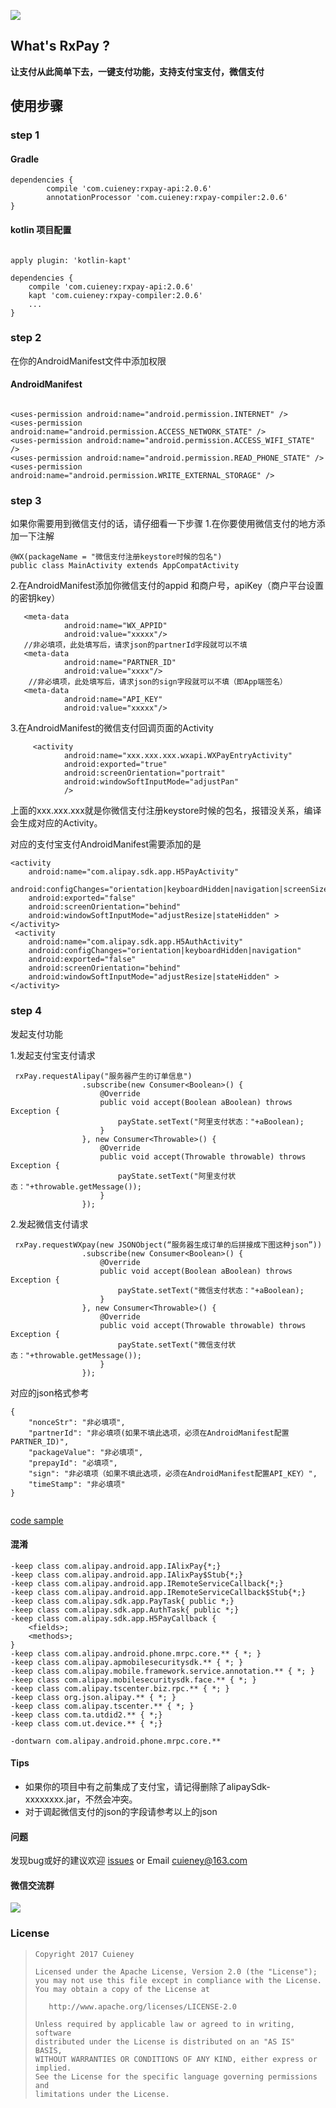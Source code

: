 ![](https://github.com/Cuieney/RxPay/blob/master/img/logo.png)


## What's RxPay ?

**让支付从此简单下去，一键支付功能，支持支付宝支付，微信支付**

## 使用步骤
### step 1
#### Gradle

```
dependencies {
    	compile 'com.cuieney:rxpay-api:2.0.6'
    	annotationProcessor 'com.cuieney:rxpay-compiler:2.0.6'
}

```

#### kotlin 项目配置

```

apply plugin: 'kotlin-kapt'

dependencies {
    compile 'com.cuieney:rxpay-api:2.0.6'
    kapt 'com.cuieney:rxpay-compiler:2.0.6'
    ...
}

```


### step 2
在你的AndroidManifest文件中添加权限
#### AndroidManifest
```

<uses-permission android:name="android.permission.INTERNET" />
<uses-permission android:name="android.permission.ACCESS_NETWORK_STATE" />
<uses-permission android:name="android.permission.ACCESS_WIFI_STATE" />
<uses-permission android:name="android.permission.READ_PHONE_STATE" />
<uses-permission android:name="android.permission.WRITE_EXTERNAL_STORAGE" />

```
### step 3
如果你需要用到微信支付的话，请仔细看一下步骤
1.在你要使用微信支付的地方添加一下注解

```
@WX(packageName = "微信支付注册keystore时候的包名")
public class MainActivity extends AppCompatActivity
```
2.在AndroidManifest添加你微信支付的appid 和商户号，apiKey（商户平台设置的密钥key）

```
   <meta-data
            android:name="WX_APPID"
            android:value="xxxxx"/>
   //非必填项，此处填写后，请求json的partnerId字段就可以不填
   <meta-data
            android:name="PARTNER_ID"
            android:value="xxxx"/>
    //非必填项，此处填写后，请求json的sign字段就可以不填（即App端签名）
   <meta-data
            android:name="API_KEY"
            android:value="xxxxx"/>

```
3.在AndroidManifest的微信支付回调页面的Activity

```
     <activity
            android:name="xxx.xxx.xxx.wxapi.WXPayEntryActivity"
            android:exported="true"
            android:screenOrientation="portrait"
            android:windowSoftInputMode="adjustPan"
            />

```
上面的xxx.xxx.xxx就是你微信支付注册keystore时候的包名，报错没关系，编译会生成对应的Activity。

对应的支付宝支付AndroidManifest需要添加的是

```
<activity
    android:name="com.alipay.sdk.app.H5PayActivity"
    android:configChanges="orientation|keyboardHidden|navigation|screenSize"
    android:exported="false"
    android:screenOrientation="behind"
    android:windowSoftInputMode="adjustResize|stateHidden" >
</activity>
 <activity
    android:name="com.alipay.sdk.app.H5AuthActivity"
    android:configChanges="orientation|keyboardHidden|navigation"
    android:exported="false"
    android:screenOrientation="behind"
    android:windowSoftInputMode="adjustResize|stateHidden" >
</activity>

```


### step 4
发起支付功能

1.发起支付宝支付请求

```
 rxPay.requestAlipay("服务器产生的订单信息")
                .subscribe(new Consumer<Boolean>() {
                    @Override
                    public void accept(Boolean aBoolean) throws Exception {
                        payState.setText("阿里支付状态："+aBoolean);
                    }
                }, new Consumer<Throwable>() {
                    @Override
                    public void accept(Throwable throwable) throws Exception {
                        payState.setText("阿里支付状态："+throwable.getMessage());
                    }
                });

```

2.发起微信支付请求

```
 rxPay.requestWXpay(new JSONObject(“服务器生成订单的后拼接成下图这种json”))
                .subscribe(new Consumer<Boolean>() {
                    @Override
                    public void accept(Boolean aBoolean) throws Exception {
                        payState.setText("微信支付状态："+aBoolean);
                    }
                }, new Consumer<Throwable>() {
                    @Override
                    public void accept(Throwable throwable) throws Exception {
                        payState.setText("微信支付状态："+throwable.getMessage());
                    }
                });
```
对应的json格式参考


```
{
    "nonceStr": "非必填项",
    "partnerId": "非必填项(如果不填此选项，必须在AndroidManifest配置PARTNER_ID)",
    "packageValue": "非必填项",
    "prepayId": "必填项",
    "sign": "非必填项（如果不填此选项，必须在AndroidManifest配置API_KEY）",
    "timeStamp": "非必填项"
}


```


[code sample](https://github.com/Cuieney/rxpay/blob/master/app/src/main/java/com/cuieney/rxpay_master/MainActivity.java)

#### 混淆

```
-keep class com.alipay.android.app.IAlixPay{*;}
-keep class com.alipay.android.app.IAlixPay$Stub{*;}
-keep class com.alipay.android.app.IRemoteServiceCallback{*;}
-keep class com.alipay.android.app.IRemoteServiceCallback$Stub{*;}
-keep class com.alipay.sdk.app.PayTask{ public *;}
-keep class com.alipay.sdk.app.AuthTask{ public *;}
-keep class com.alipay.sdk.app.H5PayCallback {
    <fields>;
    <methods>;
}
-keep class com.alipay.android.phone.mrpc.core.** { *; }
-keep class com.alipay.apmobilesecuritysdk.** { *; }
-keep class com.alipay.mobile.framework.service.annotation.** { *; }
-keep class com.alipay.mobilesecuritysdk.face.** { *; }
-keep class com.alipay.tscenter.biz.rpc.** { *; }
-keep class org.json.alipay.** { *; }
-keep class com.alipay.tscenter.** { *; }
-keep class com.ta.utdid2.** { *;}
-keep class com.ut.device.** { *;}

-dontwarn com.alipay.android.phone.mrpc.core.**

```
#### Tips
* 如果你的项目中有之前集成了支付宝，请记得删除了alipaySdk-xxxxxxxx.jar，不然会冲突。
* 对于调起微信支付的json的字段请参考以上的json

#### 问题
发现bug或好的建议欢迎 [issues](https://github.com/Cuieney/RxPay/issues) or
Email <cuieney@163.com>

#### 微信交流群
![](https://github.com/Cuieney/RxPay/blob/master/img/wechat.png)

### License

> ```
> Copyright 2017 Cuieney
>
> Licensed under the Apache License, Version 2.0 (the "License");
> you may not use this file except in compliance with the License.
> You may obtain a copy of the License at
>
>    http://www.apache.org/licenses/LICENSE-2.0
>
> Unless required by applicable law or agreed to in writing, software
> distributed under the License is distributed on an "AS IS" BASIS,
> WITHOUT WARRANTIES OR CONDITIONS OF ANY KIND, either express or implied.
> See the License for the specific language governing permissions and
> limitations under the License.
